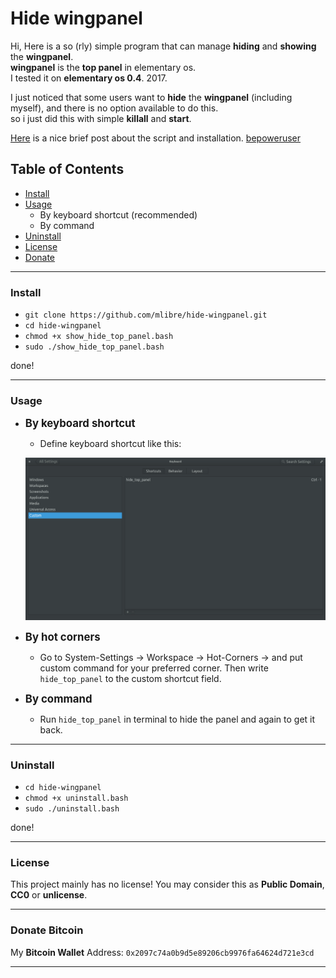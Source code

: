 # Hide wingpanel
Hi, Here is a so (rly) simple program that can manage **hiding** and **showing** the **wingpanel**.  
**wingpanel** is the **top panel** in elementary os.  
I tested it on **elementary os 0.4**. 2017.

I just noticed that some users want to **hide** the **wingpanel** (including myself), and there is no option available to do this.  
so i just did this with simple **killall** and **start**.

[Here](http://bepoweruser.com/2019/09/09/hide-wingpanel-in-elementary-os-juno/) is a nice brief post about the script and installation. [bepoweruser](http://bepoweruser.com/2019/09/09/hide-wingpanel-in-elementary-os-juno/)

## Table of Contents
+ [Install](#install)
+ [Usage](#usage)
	+ By keyboard shortcut (recommended)
	+ By command
+ [Uninstall](#uninstall)
+ [License](#license)
+ [Donate](#donate-bitcoin)

---
### Install
+ `git clone https://github.com/mlibre/hide-wingpanel.git`
+ `cd hide-wingpanel`
+ `chmod +x show_hide_top_panel.bash`
+ `sudo ./show_hide_top_panel.bash`

done!

---
### Usage
+ <big>**By keyboard shortcut**</big>
	+ Define keyboard shortcut like this:
	
	<a href="https://github.com/mlibre/hide-wingpanel/blob/master/ks.png" target="_blank"><img src="https://github.com/mlibre/hide-wingpanel/blob/master/ks2.png"/></a>

+ <big>**By hot corners**</big>
	+ Go to System-Settings -> Workspace -> Hot-Corners -> and put custom command for your preferred corner. Then write `hide_top_panel` to the custom shortcut field.
+ <big>**By command**</big>
	+ Run `hide_top_panel` in terminal to hide the panel and again to get it back.

---
### Uninstall
+ `cd hide-wingpanel`
+ `chmod +x uninstall.bash`
+ `sudo ./uninstall.bash`

done!

---
### License
This project mainly has no license! You may consider this as **Public Domain**, **CC0** or **unlicense**.

---
### Donate Bitcoin
My **Bitcoin Wallet** Address: `0x2097c74a0b9d5e89206cb9976fa64624d721e3cd`

---
